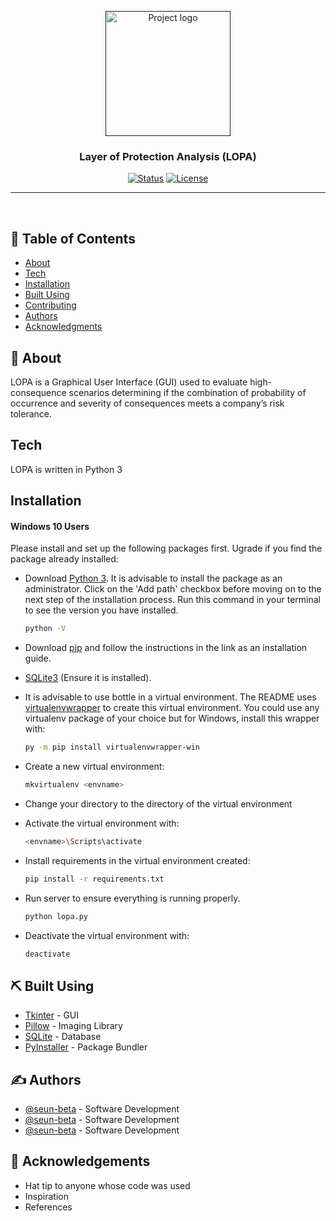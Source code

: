 <p align="center">
  <a href="" rel="noopener">
 <img width=200px height=200px src="https://i.imgur.com/6wj0hh6.jpg" alt="Project logo"></a>
</p>

<h3 align="center">Layer of Protection Analysis (LOPA)</h3>

<div align="center">

[![Status](https://img.shields.io/badge/status-active-success.svg)]()
[![License](https://img.shields.io/badge/license-MIT-blue.svg)](/LICENSE)

</div>

---


<p align="center">
    <br> 
</p>

## 📝 Table of Contents

- [About](#about)
- [Tech](#tech)
- [Installation](#installation)
- [Built Using](#built_using)
- [Contributing](../CONTRIBUTING.md)
- [Authors](#authors)
- [Acknowledgments](#acknowledgement)

## 🧐 About <a name = "about"></a>

LOPA is a Graphical User Interface (GUI) used to evaluate high-consequence scenarios determining if the combination of probability of occurrence and severity of consequences meets a company’s risk tolerance.

## Tech <a name = "tech"></a>

LOPA is written in Python 3  
  
## Installation  <a name = "installation"></a>
  
#### Windows 10 Users

Please install and set up the following packages first. Ugrade if you find the package already installed:  
* Download [Python 3](https://www.python.org/downloads/). It is advisable to install the package as an administrator. Click on the 'Add path' checkbox before moving on to the next step of the installation process. Run this command in your terminal to see the version you have installed.  
  ```sh
  python -V
  ```  
* Download [pip](https://pip.pypa.io/en/latest/installing) and follow the instructions in the link as an installation guide.  
* [SQLite3](https://sqlitebrowser.org/) (Ensure it is installed).
* It is advisable to use bottle in a virtual environment. The README uses [virtualenvwrapper](https://virtualenvwrapper.readthedocs.io/en/latest/install.html#basic-installation) to create this virtual environment. You could use any virtualenv package of your choice but for Windows, install this wrapper with:
  ```sh 
  py -m pip install virtualenvwrapper-win 
  ```
  
* Create a new virtual environment:
  ```sh
  mkvirtualenv <envname>
  ```
* Change your directory to the directory of the virtual environment

* Activate the virtual environment with:
  ```sh
  <envname>\Scripts\activate
  ```
* Install requirements in the virtual environment created:

  ```sh
  pip install -r requirements.txt
  ```
* Run server to ensure everything is running properly.
  ```sh
  python lopa.py
  ```
* Deactivate the virtual environment with:
  ```sh
  deactivate
  ```

## ⛏️ Built Using <a name = "built_using"></a>

- [Tkinter](https://docs.python.org/3/library/tkinter.html) - GUI
- [Pillow](https://pillow.readthedocs.io/en/stable/) - Imaging Library
- [SQLite](https://sqlite.org/index.html) - Database
- [PyInstaller](https://www.pyinstaller.org/) - Package Bundler

## ✍️ Authors <a name = "authors"></a>

- [@seun-beta](https://github.com/seun-beta) - Software Development
- [@seun-beta](https://github.com/seun-beta) - Software Development
- [@seun-beta](https://github.com/seun-beta) - Software Development



## 🎉 Acknowledgements <a name = "acknowledgement"></a>

- Hat tip to anyone whose code was used
- Inspiration
- References
